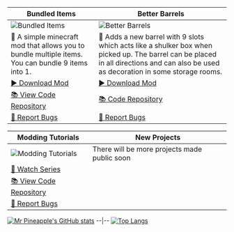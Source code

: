 Bundled Items | Better Barrels
-- | --
![Bundled Items](https://i.imgur.com/nKRkIA6.png)| ![Better Barrels](https://i.imgur.com/QcxhCcl.png)
📖 A simple minecraft mod that allows you to bundle multiple items. You can bundle 9 items into 1. | 📖 Adds a new barrel with 9 slots which acts like a shulker box when picked up. The barrel can be placed in all directions and can also be used as decoration in some storage rooms.
[▶️ Download Mod](https://www.curseforge.com/minecraft/mc-mods/bundled-items) | [▶️ Download Mod](https://www.curseforge.com/minecraft/mc-mods/better-barrels)
[📚 View Code Repository](https://github.com/Mr-Pineapple/Bundled-Items-Fabric) | [📚 Code Repository](https://github.com/Mr-Pineapple/BetterBarrels)
[🐞 Report Bugs](https://github.com/Mr-Pineapple/Bundled-Items-Fabric/issues) | [🐞 Report Bugs](https://github.com/Mr-Pineapple/BetterBarrels/issues)

Modding Tutorials | New Projects
-- | --
![Modding Tutorials](https://i.imgur.com/v08QmHB.png) | There will be more projects made public soon
[🎥 Watch Series](https://www.youtube.com/playlist?list=PL_A3Jq4AHpVu6V6elaTRTk5fUCKRDHK2g) | 
[📚 View Code Repository](https://github.com/Mr-Pineapple/Pine-Tutorial) |  
[🐞 Report Bugs](https://github.com/Mr-Pineapple/Pine-Tutorial/issues) |  

[![Mr Pineapple's GitHub stats](https://github-readme-stats.vercel.app/api?username=Mr-Pineapple&theme=tokyonight)](https://github.com/anuraghazra/github-readme-stats) --|-- [![Top Langs](https://github-readme-stats.vercel.app/api/top-langs/?username=Mr-Pineapple&theme=dark&layout=compact)](https://github.com/anuraghazra/github-readme-stats)

